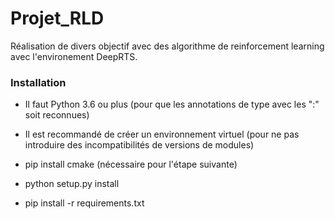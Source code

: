 # Projet_RLD

Réalisation de divers objectif avec des algorithme de reinforcement learning avec l'environement DeepRTS.

### Installation


- Il faut Python 3.6 ou plus (pour que les annotations de type avec les ":" soit reconnues)

- Il est recommandé de créer un environnement virtuel (pour ne pas introduire des incompatibilités de versions de modules)

- pip install cmake (nécessaire pour l'étape suivante)

- python setup.py install

- pip install -r requirements.txt
